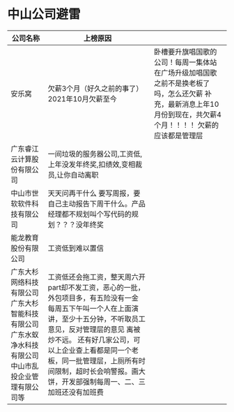 # 中山公司避雷

| 公司名称                                                     | 上榜原因                                                     |                                                              |
| ------------------------------------------------------------ | ------------------------------------------------------------ | ------------------------------------------------------------ |
| 安乐窝                                                       | 欠薪3个月（好久之前的事了）2021年10月欠薪至今                | 卧槽要升旗唱国歌的公司！每周一集体站在广场升级加唱国歌 之前不是换老板了吗，怎么还欠薪     补充，最新消息上年10月份到现在，共欠薪4个月！！！！         欠薪的应该都是管理层 |
| 广东睿江云计算股份有限公司                                   | 一间垃圾的服务器公司,工资低,上年没发年终奖,扣绩效,变相裁员,让你自动离职 |                                                              |
| 中山市世软软件科技有限公司                                   | 天天问再干什么  要写周报，要自己主动报告下周干什么。产品经理都不规划叫个写代码的规划？？？没年终奖 |                                                              |
| 能龙教育股份有限公司                                         | 工资低到难以置信                                             |                                                              |
| 广东大杉网络科技有限公司     广东大杉智能科技有限公司     广东水蚁净水科技有限公司     中山市乱投企业管理有限公司等 | 工资低还会拖工资，整天周六开part却不发工资，恶心的一批，外包项目多，有五险没有一金     每周五下午叫一个人在上面演讲，至少十五分钟，不听取员工意见，反对管理层的意见 离被炒不远。          还有好几家公司，可以上企业查上看都是同一个老板，同一批管理层，上厕所有时间限制，超时长会响警报。画大饼，开发部强制每周一、二、三加班还没有加班费 |                                                              |
